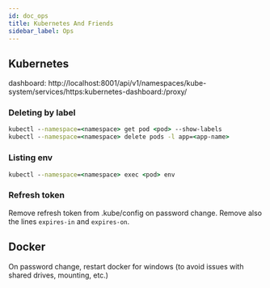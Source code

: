 ```yaml
---
id: doc_ops
title: Kubernetes And Friends
sidebar_label: Ops
---
```


## Kubernetes

dashboard: http://localhost:8001/api/v1/namespaces/kube-system/services/https:kubernetes-dashboard:/proxy/

### Deleting by label

```cmd
kubectl --namespace=<namespace> get pod <pod> --show-labels
kubectl --namespace=<namespace> delete pods -l app=<app-name>
```

### Listing env

```cmd
kubectl --namespace=<namespace> exec <pod> env
```

### Refresh token

Remove refresh token from .kube/config on password change. Remove also the lines `expires-in` and `expires-on`.

## Docker

On password change, restart docker for windows (to avoid issues with shared drives, mounting, etc.)
